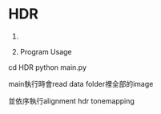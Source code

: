 # HDR


1.






2. Program Usage

cd HDR
python main.py 


main執行時會read data folder裡全部的image

並依序執行alignment hdr tonemapping
